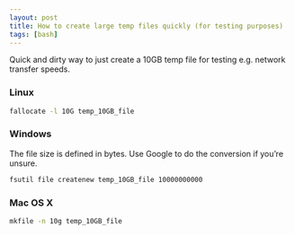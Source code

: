 ```yaml
---
layout: post
title: How to create large temp files quickly (for testing purposes)
tags: [bash]
---
```


Quick and dirty way to just create a 10GB temp file for testing e.g. network transfer speeds.

<!--more-->

### Linux

```bash
fallocate -l 10G temp_10GB_file
```

### Windows

The file size is defined in bytes. Use Google to do the conversion if you’re unsure.

```bat
fsutil file createnew temp_10GB_file 10000000000
```


### Mac OS X

```bash
mkfile -n 10g temp_10GB_file
```

